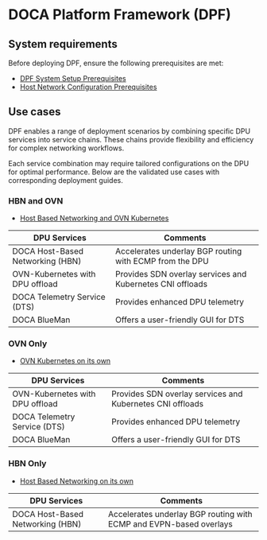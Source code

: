 # DOCA Platform Framework (DPF)

## System requirements

Before deploying DPF, ensure the following prerequisites are met:
- [DPF System Setup Prerequisites](prerequisites.md)
- [Host Network Configuration Prerequisites](host-network-configuration-prerequisite.md)

## Use cases

DPF enables a range of deployment scenarios by combining specific DPU services into service chains. These chains provide flexibility and efficiency for complex networking workflows. 

Each service combination may require tailored configurations on the DPU for optimal performance. Below are the validated use cases with corresponding deployment guides.

### HBN and OVN

- [Host Based Networking and OVN Kubernetes](hbn_ovn/)

| DPU Services                    | Comments                                                  |
|---------------------------------|-----------------------------------------------------------|
| DOCA Host-Based Networking (HBN)| Accelerates underlay BGP routing with ECMP from the DPU   |
| OVN-Kubernetes with DPU offload | Provides SDN overlay services and Kubernetes CNI offloads |
| DOCA Telemetry Service (DTS)    | Provides enhanced DPU telemetry                           |
| DOCA BlueMan                    | Offers a user-friendly GUI for DTS                        |

### OVN Only

- [OVN Kubernetes on its own](ovn_only/)

| DPU Services                    | Comments                                                        |
|---------------------------------|-----------------------------------------------------------------|
| OVN-Kubernetes with DPU offload | Provides SDN overlay services and Kubernetes CNI offloads       |
| DOCA Telemetry Service (DTS)    | Provides enhanced DPU telemetry                                 |
| DOCA BlueMan                    | Offers a user-friendly GUI for DTS                              |

### HBN Only

- [Host Based Networking on its own](hbn_only/)

| DPU Services                    | Comments                                                            |
|---------------------------------|---------------------------------------------------------------------|
| DOCA Host-Based Networking (HBN)| Accelerates underlay BGP routing with ECMP and EVPN-based overlays  |
